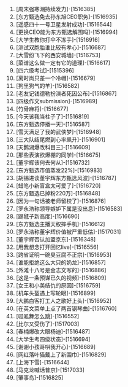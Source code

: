 
1. [周末强寒潮持续发力]-[1516385]
1. [东方甄选免去孙东旭CEO职务]-[1516935]
1. [遥感四十一号卫星发射成功]-[1516544]
1. [更换CEO能为东方甄选解围吗]-[1516994]
1. [大学生教你打伞不冻手]-[1516916]
1. [测试双胞胎谁比较有孝心]-[1516687]
1. [大雪纷飞下的西安城墙]-[1516753]
1. [菜谱这么做一定有它的道理]-[1516617]
1. [四六级考试]-[1515396]
1. [离时尚只差一个冷帽]-[1516679]
1. [狗里狗气的羊]-[1516582]
1. [老友记钱德勒扮演者死因公布]-[1516867]
1. [四级作文submission]-[1516989]
1. [竹骨麻将]-[1516677]
1. [今天该我当柱子了]-[1516819]
1. [东方甄选停播一天]-[1516587]
1. [雪天满足了我的武侠梦]-[1516948]
1. [三大队结尾燃到心率飙升]-[1516901]
1. [天鹅湖爆改科目三]-[1516609]
1. [那些表演欲爆棚的同学]-[1516675]
1. [董宇辉该何去何从]-[1516732]
1. [东方甄选市值蒸发22%]-[1516983]
1. [胡锡进谈董宇辉东方甄选风波]-[1516787]
1. [蜡笔小新盲盒太可爱了]-[1516720]
1. [东方甄选已掉粉220万]-[1516848]
1. [因为一句话被老师留校了]-[1516876]
1. [罗永浩称领导嫉妒下属是没出息]-[1516583]
1. [踢毽子新高度]-[1516690]
1. [东方甄选主播天权摔手机]-[1516612]
1. [罗永浩称董宇辉价值被严重低估]-[1517031]
1. [董宇辉否认加盟京东]-[1516348]
1. [用我想念打开回忆live]-[1516556]
1. [跨省证明一碗臭豆腐不正宗]-[1516953]
1. [谁能拒绝这么大只的奶龙]-[1516857]
1. [外滩十八号是金志文写的]-[1516886]
1. [这是一条预谋已久的视频]-[1516809]
1. [女王和小美结仇的原因]-[1516759]
1. [机车头盔遇上写轮眼]-[1516899]
1. [大鹏白客打工人之歌好上头]-[1516952]
1. [在英文菜单上点了两首钢琴曲]-[1516760]
1. [呱呱舞怎么跳]-[1516552]
1. [比尔又受伤了]-[1517003]
1. [春楠爆改大眼杨迪]-[1516487]
1. [大学生考四级状态]-[1516694]
1. [谢谢小孩哥哄我开心]-[1516689]
1. [网红落叶猫戴上了新围巾]-[1516829]
1. [上海下雪]-[1516644]
1. [马克龙喊话普京]-[1517033]
1. [肇事鸟]-[1516825]